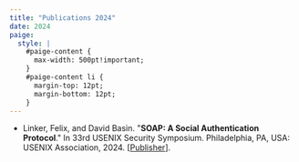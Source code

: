 ```yaml
---
title: "Publications 2024"
date: 2024
paige:
  style: |
    #paige-content {
      max-width: 500pt!important;
    }
    #paige-content li {
      margin-top: 12pt;
      margin-bottom: 12pt;
    }
---
```


- Linker, Felix, and David Basin. "**SOAP: A Social Authentication Protocol**." In 33rd USENIX Security Symposium. Philadelphia, PA, USA: USENIX Association, 2024. [[Publisher](https://www.usenix.org/conference/usenixsecurity24/presentation/linker)].
